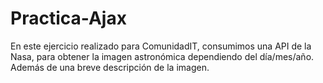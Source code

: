 # Practica-Ajax
En este ejercicio realizado para ComunidadIT, consumimos una API de la Nasa, para obtener la imagen astronómica dependiendo del día/mes/año. Además de una breve descripción de la imagen.
